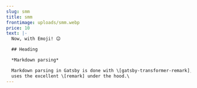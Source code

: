 ```yaml
---
slug: smm
title: smm
frontimage: uploads/smm.webp
price: 10
text: |-
  Now, with Emoji! 😉

  ## Heading

  *Markdown parsing*

  Markdown parsing in Gatsby is done with \[gatsby-transformer-remark], which
  uses the excellent \[remark] under the hood.\
---
```

